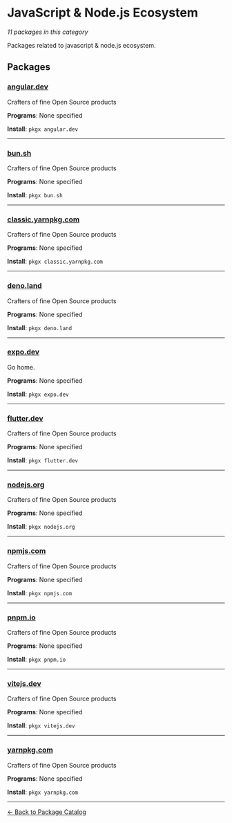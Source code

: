 # JavaScript & Node.js Ecosystem

*11 packages in this category*

Packages related to javascript & node.js ecosystem.

## Packages

### [angular.dev](../packages/angular-dev.md)

Crafters of fine Open Source products

**Programs**: None specified

**Install**: `pkgx angular.dev`

---

### [bun.sh](../packages/bun-sh.md)

Crafters of fine Open Source products

**Programs**: None specified

**Install**: `pkgx bun.sh`

---

### [classic.yarnpkg.com](../packages/classic-yarnpkg-com.md)

Crafters of fine Open Source products

**Programs**: None specified

**Install**: `pkgx classic.yarnpkg.com`

---

### [deno.land](../packages/deno-land.md)

Crafters of fine Open Source products

**Programs**: None specified

**Install**: `pkgx deno.land`

---

### [expo.dev](../packages/expo-dev.md)

Go home.

**Programs**: None specified

**Install**: `pkgx expo.dev`

---

### [flutter.dev](../packages/flutter-dev.md)

Crafters of fine Open Source products

**Programs**: None specified

**Install**: `pkgx flutter.dev`

---

### [nodejs.org](../packages/nodejs-org.md)

Crafters of fine Open Source products

**Programs**: None specified

**Install**: `pkgx nodejs.org`

---

### [npmjs.com](../packages/npmjs-com.md)

Crafters of fine Open Source products

**Programs**: None specified

**Install**: `pkgx npmjs.com`

---

### [pnpm.io](../packages/pnpm-io.md)

Crafters of fine Open Source products

**Programs**: None specified

**Install**: `pkgx pnpm.io`

---

### [vitejs.dev](../packages/vitejs-dev.md)

Crafters of fine Open Source products

**Programs**: None specified

**Install**: `pkgx vitejs.dev`

---

### [yarnpkg.com](../packages/yarnpkg-com.md)

Crafters of fine Open Source products

**Programs**: None specified

**Install**: `pkgx yarnpkg.com`

---

[← Back to Package Catalog](../package-catalog.md)
